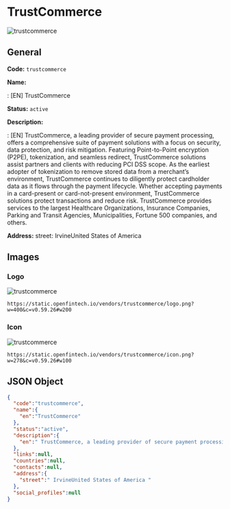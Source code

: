 
# TrustCommerce 
![trustcommerce](https://static.openfintech.io/vendors/trustcommerce/logo.png?w=400&c=v0.59.26#w200)  

## General 
 
**Code:** `trustcommerce` 
 
**Name:** 
 
:	[EN] TrustCommerce 
 
**Status:** `active` 
 
**Description:** 
 
: [EN]  TrustCommerce, a leading provider of secure payment processing, offers a comprehensive suite of payment solutions with a focus on security, data protection, and risk mitigation. Featuring Point-to-Point encryption (P2PE), tokenization, and seamless redirect, TrustCommerce solutions assist partners and clients with reducing PCI DSS scope. As the earliest adopter of tokenization to remove stored data from a merchant’s environment, TrustCommerce continues to diligently protect cardholder data as it flows through the payment lifecycle. Whether accepting payments in a card-present or card-not-present environment, TrustCommerce solutions protect transactions and reduce risk. TrustCommerce provides services to the largest Healthcare Organizations, Insurance Companies, Parking and Transit Agencies, Municipalities, Fortune 500 companies, and others.  
 
**Address:** 
street:  IrvineUnited States of America  

## Images 

### Logo 
 
![trustcommerce](https://static.openfintech.io/vendors/trustcommerce/logo.png?w=400&c=v0.59.26#w200)  

```
https://static.openfintech.io/vendors/trustcommerce/logo.png?w=400&c=v0.59.26#w200
```  

### Icon 
 
![trustcommerce](https://static.openfintech.io/vendors/trustcommerce/icon.png?w=278&c=v0.59.26#w100)  

```
https://static.openfintech.io/vendors/trustcommerce/icon.png?w=278&c=v0.59.26#w100
```  

## JSON Object 

```json
{
  "code":"trustcommerce",
  "name":{
    "en":"TrustCommerce"
  },
  "status":"active",
  "description":{
    "en":" TrustCommerce, a leading provider of secure payment processing, offers a comprehensive suite of payment solutions with a focus on security, data protection, and risk mitigation. Featuring Point-to-Point encryption (P2PE), tokenization, and seamless redirect, TrustCommerce solutions assist partners and clients with reducing PCI DSS scope. As the earliest adopter of tokenization to remove stored data from a merchant\u2019s environment, TrustCommerce continues to diligently protect cardholder data as it flows through the payment lifecycle. Whether accepting payments in a card-present or card-not-present environment, TrustCommerce solutions protect transactions and reduce risk. TrustCommerce provides services to the largest Healthcare Organizations, Insurance Companies, Parking and Transit Agencies, Municipalities, Fortune 500 companies, and others. "
  },
  "links":null,
  "countries":null,
  "contacts":null,
  "address":{
    "street":" IrvineUnited States of America "
  },
  "social_profiles":null
}
```  

